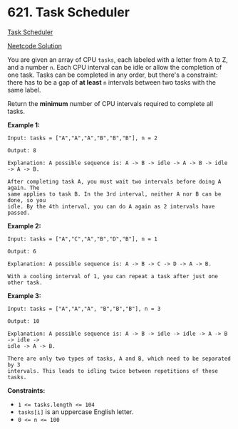 # 621. Task Scheduler

[Task Scheduler](https://leetcode.com/problems/task-scheduler/description/)

[Neetcode Solution](https://www.youtube.com/watch?v=s8p8ukTyA2I&pp=ygUXbmVldGNvZGUgVGFzayBTY2hlZHVsZXI%3D)

You are given an array of CPU `tasks`, each labeled with a letter from A to Z,
and a number `n`. Each CPU interval can be idle or allow the completion of one
task. Tasks can be completed in any order, but there's a constraint: there has
to be a gap of <b>at least</b> `n` intervals between two tasks with the same
label.

Return the <b>minimum</b> number of CPU intervals required to complete all
tasks.

**Example 1:**

```
Input: tasks = ["A","A","A","B","B","B"], n = 2

Output: 8

Explanation: A possible sequence is: A -> B -> idle -> A -> B -> idle -> A -> B.

After completing task A, you must wait two intervals before doing A again. The
same applies to task B. In the 3rd interval, neither A nor B can be done, so you
idle. By the 4th interval, you can do A again as 2 intervals have passed.
```

**Example 2:**

```
Input: tasks = ["A","C","A","B","D","B"], n = 1

Output: 6

Explanation: A possible sequence is: A -> B -> C -> D -> A -> B.

With a cooling interval of 1, you can repeat a task after just one other task.
```

**Example 3:**

```
Input: tasks = ["A","A","A", "B","B","B"], n = 3

Output: 10

Explanation: A possible sequence is: A -> B -> idle -> idle -> A -> B -> idle ->
idle -> A -> B.

There are only two types of tasks, A and B, which need to be separated by 3
intervals. This leads to idling twice between repetitions of these tasks.
```

**Constraints:**

- `1 <= tasks.length <= 104`
- `tasks[i]` is an uppercase English letter.
- `0 <= n <= 100`
